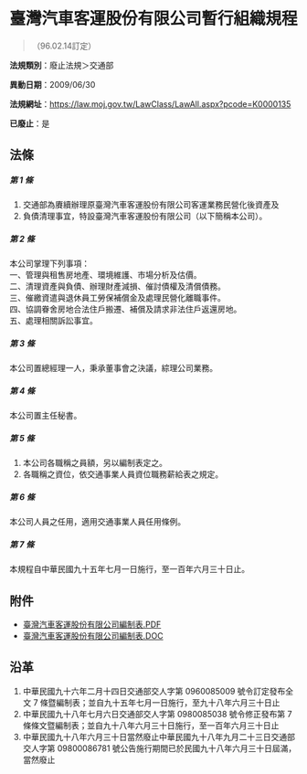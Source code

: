 # 臺灣汽車客運股份有限公司暫行組織規程
> （96.02.14訂定）

**法規類別**：廢止法規＞交通部

**異動日期**：2009/06/30  

**法規網址**：https://law.moj.gov.tw/LawClass/LawAll.aspx?pcode=K0000135

**已廢止**：是



## 法條
##### 第 1 條
1. 交通部為賡續辦理原臺灣汽車客運股份有限公司客運業務民營化後資產及
1. 負債清理事宜，特設臺灣汽車客運股份有限公司（以下簡稱本公司）。

##### 第 2 條
本公司掌理下列事項：  
一、管理與租售房地產、環境維護、市場分析及估價。  
二、清理資產與負債、辦理財產減損、催討債權及清償債務。  
三、催繳資遣與退休員工勞保補償金及處理民營化離職事件。  
四、協調眷舍房地合法住戶搬遷、補償及請求非法住戶返還房地。  
五、處理相關訴訟事宜。

##### 第 3 條
本公司置總經理一人，秉承董事會之決議，綜理公司業務。

##### 第 4 條
本公司置主任秘書。

##### 第 5 條
1. 本公司各職稱之員額，另以編制表定之。
1. 各職稱之資位，依交通事業人員資位職務薪給表之規定。

##### 第 6 條
本公司人員之任用，適用交通事業人員任用條例。

##### 第 7 條
本規程自中華民國九十五年七月一日施行，至一百年六月三十日止。
## 附件
* [臺灣汽車客運股份有限公司編制表.PDF](https://law.moj.gov.tw/LawClass/LawGetFile.ashx?FileId=0000232764)
* [臺灣汽車客運股份有限公司編制表.DOC](https://law.moj.gov.tw/LawClass/LawGetFile.ashx?FileId=0000066884)
## 沿革
1. 中華民國九十六年二月十四日交通部交人字第 0960085009 號令訂定發布全文 7  條暨編制表；並自九十五年七月一日施行，至九十八年六月三十日止
1. 中華民國九十八年七月六日交通部交人字第 0980085038 號令修正發布第 7  條條文暨編制表；並自九十八年六月三十日施行，至一百年六月三十日止
1. 中華民國九十八年六月三十日當然廢止中華民國九十八年九月二十三日交通部交人字第 09800086781  號公告施行期間已於民國九十八年六月三十日屆滿，當然廢止
